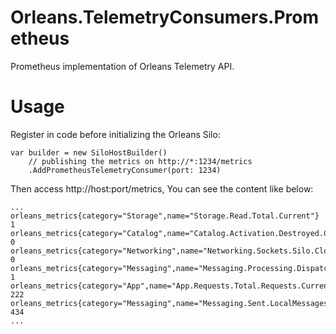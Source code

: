 # Orleans.TelemetryConsumers.Prometheus
Prometheus implementation of Orleans Telemetry API.

# Usage
Register in code before initializing the Orleans Silo:

    var builder = new SiloHostBuilder()
        // publishing the metrics on http://*:1234/metrics
        .AddPrometheusTelemetryConsumer(port: 1234)
        
Then access http://host:port/metrics, You can see the content like below:

    ...
    orleans_metrics{category="Storage",name="Storage.Read.Total.Current"} 1
    orleans_metrics{category="Catalog",name="Catalog.Activation.Destroyed.Current"} 0
    orleans_metrics{category="Networking",name="Networking.Sockets.Silo.Closed.Current"} 0
    orleans_metrics{category="Messaging",name="Messaging.Processing.Dispatcher.Processed.Ok.Direction.Response.Current"} 1
    orleans_metrics{category="App",name="App.Requests.Total.Requests.Current"} 222
    orleans_metrics{category="Messaging",name="Messaging.Sent.LocalMessages.Current"} 434
    ...
